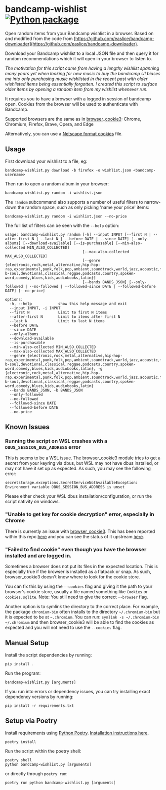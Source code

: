 # bandcamp-wishlist [![Python package](https://github.com/edwardgeorge/bandcamp-wishlist/actions/workflows/python-package.yml/badge.svg)](https://github.com/edwardgeorge/bandcamp-wishlist/actions/workflows/python-package.yml)

Open random items from your Bandcamp wishlist in a browser. Based on and modified from the code from [https://github.com/easlice/bandcamp-downloader](https://github.com/easlice/bandcamp-downloader).

Download your Bandcamp wishlist to a local JSON file and then query it for random recommendations which it will open in your browser to listen to.

_The motivation for this script came from having a lengthy wishlist spanning many years yet when looking for new music to buy the bandcamp UI biases me into only purchasing music wishlisted in the recent past with older wishlisted items being essentially forgotten. I created this script to surface older items by opening a random item from my wishlist whenever run._

It requires you to have a browser with a logged in session of bandcamp open. Cookies from the browser will be used to authenticate with Bandcamp.

Supported browsers are the same as in [browser_cookie3](https://github.com/borisbabic/browser_cookie3): Chrome, Chromium, Firefox, Brave, Opera, and Edge

Alternatively, you can use a [Netscape format cookies](https://curl.se/docs/http-cookies.html) file.

## Usage

First download your wishlist to a file, eg:
```
bandcamp-wishlist.py download -b firefox -o wishlist.json <bandcamp-username>
```

Then run to open a random album in your browser:
```
bandcamp-wishlist.py random -i wishlist.json
```

The `random` subcommand also supports a number of useful filters to narrow-down the random space, such as only picking 'name your price' items:
```
bandcamp-wishlist.py random -i wishlist.json --no-price
```

The full list of filters can be seen with the `--help` option:

```
usage: bandcamp-wishlist.py random [-h] --input INPUT [--first N | --after-first N | --last N | --before DATE | --since DATE] [--only-albums] [--download-available] [--is-purchasable] [--min-also-collected MIN_ALSO_COLLECTED]
                                   [--max-also-collected MAX_ALSO_COLLECTED]
                                   [--genre {electronic,rock,metal,alternative,hip-hop-rap,experimental,punk,folk,pop,ambient,soundtrack,world,jazz,acoustic,funk,r-b-soul,devotional,classical,reggae,podcasts,country,spoken-word,comedy,blues,kids,audiobooks,latin}]
                                   [--bands BANDS_JSON] [--only-followed | --no-followed | --followed-since DATE | --followed-before DATE] [--no-price]

options:
  -h, --help            show this help message and exit
  --input INPUT, -i INPUT
  --first N             Limit to first N items
  --after-first N       Limit to items after first N
  --last N              Limit to last N items
  --before DATE
  --since DATE
  --only-albums
  --download-available
  --is-purchasable
  --min-also-collected MIN_ALSO_COLLECTED
  --max-also-collected MAX_ALSO_COLLECTED
  --genre {electronic,rock,metal,alternative,hip-hop-rap,experimental,punk,folk,pop,ambient,soundtrack,world,jazz,acoustic,funk,r-b-soul,devotional,classical,reggae,podcasts,country,spoken-word,comedy,blues,kids,audiobooks,latin}, -g {electronic,rock,metal,alternative,hip-hop-rap,experimental,punk,folk,pop,ambient,soundtrack,world,jazz,acoustic,funk,r-b-soul,devotional,classical,reggae,podcasts,country,spoken-word,comedy,blues,kids,audiobooks,latin}
  --bands BANDS_JSON, -b BANDS_JSON
  --only-followed
  --no-followed
  --followed-since DATE
  --followed-before DATE
  --no-price
```

## Known Issues

### Running the script on WSL crashes with a `DBUS_SESSION_BUS_ADDRESS` error

This is seems to be a WSL issue. The browser_cookie3 module  tries to get a secret from your keyring via dbus, but WSL may not have dbus installed, or may not have it set up as expected. As such, you may see the following error:

`secretstorage.exceptions.SecretServiceNotAvailableException: Environment variable DBUS_SESSION_BUS_ADDRESS is unset`

Please either check your WSL dbus installation/configuration, or run the script nativity on windows.

### "Unable to get key for cookie decryption" error, especially in Chrome

There is currently an issue with [browser_cookie3](https://github.com/borisbabic/browser_cookie3). This has been reported within this repo [here](https://github.com/easlice/bandcamp-downloader/issues/17) and you can see the status of it upstream [here](https://github.com/borisbabic/browser_cookie3/issues/141).

### "Failed to find <browser> cookie" even though you have the browser installed and are logged in.

Sometimes a browser does not put its files in the expected location. This is especially true if the browser is installed as a flatpack or snap. As such, browser_cookie3 doesn't know where to look for the cookie store.

You can fix this by using the `--cookies` flag and giving it the path to your browser's cookie store, usually a file named something like `Cookies` or `cookies.sqlite`. Note: You still need to give the correct `--browser` flag.

Another option is to symlink the directory to the correct place. For example, the package `chromium-bin` often installs to the directory `~/.chromium-bin` but it is expected to be at `~.chromium`. You can run:
`symlink -s ~/.chromium-bin ~/.chromium`
and then browser_cookie3 will be able to find the cookies as expected and you will not need to use the `--cookies` flag.

## Manual Setup

Install the script dependencies by running:

```
pip install .
```

Run the program:

```
bandcamp-wishlist.py [arguments]
```

If you run into errors or dependency issues, you can try installing exact dependency versions by running:

```
pip install -r requirements.txt
```

## Setup via Poetry

Install requirements using [Python Poetry](https://python-poetry.org/). [Installation instructions here](https://python-poetry.org/docs/#installation).

```
poetry install
```

Run the script within the poetry shell:

```
poetry shell
python bandcamp-wishlist.py [arguments]
```

or directly through `poetry run`:

```
poetry run python bandcamp-wishlist.py [arguments]
```
